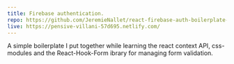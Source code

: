 ```yaml
---
title: Firebase authentication.
repo: https://github.com/JeremieNallet/react-firebase-auth-boilerplate-w-context
live: https://pensive-villani-57d695.netlify.com/
---
```


A simple boilerplate I put together while learning the react context API, css-modules and the React-Hook-Form ibrary for managing form validation.
